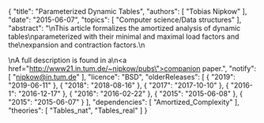 {
    "title": "Parameterized Dynamic Tables",
    "authors": [
        "Tobias Nipkow"
    ],
    "date": "2015-06-07",
    "topics": [
        "Computer science/Data structures"
    ],
    "abstract": "\nThis article formalizes the amortized analysis of dynamic tables\nparameterized with their minimal and maximal load factors and the\nexpansion and contraction factors.\n<P>\nA full description is found in a\n<a href=\"http://www21.in.tum.de/~nipkow/pubs\">companion paper</a>.",
    "notify": [
        "nipkow@in.tum.de"
    ],
    "licence": "BSD",
    "olderReleases": [
        {
            "2019": "2019-06-11"
        },
        {
            "2018": "2018-08-16"
        },
        {
            "2017": "2017-10-10"
        },
        {
            "2016-1": "2016-12-17"
        },
        {
            "2016": "2016-02-22"
        },
        {
            "2015": "2015-06-08"
        },
        {
            "2015": "2015-06-07"
        }
    ],
    "dependencies": [
        "Amortized_Complexity"
    ],
    "theories": [
        "Tables_nat",
        "Tables_real"
    ]
}